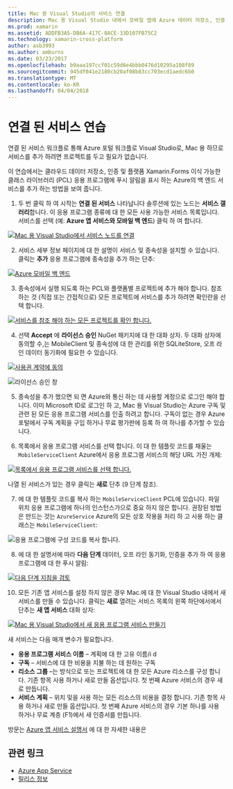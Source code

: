 ```yaml
---
title: Mac 용 Visual Studio의 서비스 연결
description: Mac 용 Visual Studio 내에서 모바일 앱에 Azure 데이터 저장소, 인증 및 푸시 알림 추가
ms.prod: xamarin
ms.assetid: ADDFB3A5-DB6A-417C-8ACE-33D107FB75C2
ms.technology: xamarin-cross-platform
author: asb3993
ms.author: amburns
ms.date: 03/23/2017
ms.openlocfilehash: b9aaa197ccf01c59d6e4bbb0476d10295a108f89
ms.sourcegitcommit: 945df041e2180cb20af08b83cc703ecd1aedc6b0
ms.translationtype: MT
ms.contentlocale: ko-KR
ms.lasthandoff: 04/04/2018
---
```

# <a name="connected-services-walkthrough"></a>연결 된 서비스 연습

연결 된 서비스 워크플로 통해 Azure 포털 워크플로 Visual Studio로, Mac 용 하므로 서비스를 추가 하려면 프로젝트를 두고 필요가 없습니다.

이 연습에서는 클라우드 데이터 저장소, 인증 및 플랫폼 Xamarin.Forms 이식 가능한 클래스 라이브러리 (PCL) 응용 프로그램에 푸시 알림을 표시 하는 Azure의 백 엔드 서비스를 추가 하는 방법을 보여 줍니다.


1.  두 번 클릭 하 여 시작는 **연결 된 서비스** 나타납니다 솔루션에 있는 노드는 **서비스 갤러리**합니다.
  이 응용 프로그램 종류에 대 한 모든 사용 가능한 서비스 목록입니다. 서비스를 선택 (예: **Azure 앱 서비스와 모바일 백 엔드**) 클릭 하 여 합니다.

  [![](connected-services-images/image001-sml.png "Mac 용 Visual Studio에서 서비스 노드를 연결")](connected-services-images/image001.png#lightbox)

2. 서비스 세부 정보 페이지에 대 한 설명이 서비스 및 종속성을 설치할 수 있습니다.
  클릭는 **추가** 응용 프로그램에 종속성을 추가 하는 단추:

  [![](connected-services-images/image002-sml.png "Azure 모바일 백 엔드")](connected-services-images/image002.png#lightbox)

3. 종속성에서 실행 되도록 하는 PCL와 플랫폼별 프로젝트에 추가 해야 합니다.
  참조 하는 것 (직접 또는 간접적으로) 모든 프로젝트에 서비스를 추가 하려면 확인란을 선택 합니다.

  [![](connected-services-images/image003-sml.png "서비스를 참조 해야 하는 모든 프로젝트를 확인 합니다.")](connected-services-images/image003.png#lightbox)

4. 선택 **Accept** 에 **라이선스 승인** NuGet 패키지에 대 한 대화 상자.
  두 대화 상자에 동의할 수,는 MobileClient 및 종속성에 대 한 관리를 위한 SQLiteStore, 오프 라인 데이터 동기화에 필요한 수 있습니다.

  [![](connected-services-images/image004-sml.png "사용권 계약에 동의")](connected-services-images/image004.png#lightbox)

  ![](connected-services-images/image005.png "라이선스 승인 창")

5. 종속성을 추가 했으면 되 면 Azure와 통신 하는 데 사용할 계정으로 로그인 해야 합니다.
  이미 Microsoft ID로 로그인 하 고, Mac 용 Visual Studio는 Azure 구독 및 관련 된 모든 응용 프로그램 서비스를 인출 하려고 합니다. 구독이 없는 경우 Azure 포털에서 구독 계획을 구입 하거나 무료 평가판에 등록 하 여 하나를 추가할 수 있습니다.

6. 목록에서 응용 프로그램 서비스를 선택 합니다. 이 대 한 템플릿 코드를 채울는 `MobileServiceClient` Azure에서 응용 프로그램 서비스의 해당 URL 가진 개체:

  [![](connected-services-images/image006-sml.png "목록에서 응용 프로그램 서비스를 선택 합니다.")](connected-services-images/image006.png#lightbox)

  나열 된 서비스가 있는 경우 클릭는 **새로** 단추 (9 단계 참조).

7. 에 대 한 템플릿 코드를 복사 하는 `MobileServiceClient` PCL에 있습니다. 파일 위치 응용 프로그램에 하나의 인스턴스가으로 중요 하지 않은 합니다.
  권장된 방법은 만드는 것는 `AzureService` Azure의 모든 상호 작용을 처리 하 고 사용 하는 클래스는 `MobileServiceClient`:

  ![](connected-services-images/image007.png "응용 프로그램에 구성 코드를 복사 합니다.")

8. 에 대 한 설명서에 따라 **다음 단계** 데이터, 오프 라인 동기화, 인증을 추가 하 여 응용 프로그램에 대 한 푸시 알림:

  [![](connected-services-images/image008-sml.png "다음 단계 지침을 검토")](connected-services-images/image008.png#lightbox)

10. 모든 기존 앱 서비스를 설정 하지 않은 경우 Mac.에 대 한 Visual Studio 내에서 새 서비스를 만들 수 있습니다.
  클릭는 **새로** 열려는 서비스 목록의 왼쪽 하단에서에서 단추는 **새 앱 서비스** 대화 상자:

  [![](connected-services-images/image009-sml.png "Mac 용 Visual Studio에서 새 응용 프로그램 서비스 만들기")](connected-services-images/image009.png#lightbox)

새 서비스는 다음 매개 변수가 필요합니다.

-   **응용 프로그램 서비스 이름** – 계획에 대 한 고유 이름/i d
-   **구독** – 서비스에 대 한 비용을 지불 하는 데 원하는 구독
-   **리소스 그룹** –는 방식으로 또는 프로젝트에 대 한 모든 Azure 리소스를 구성 합니다. 기존 항목 사용 하거나 새로 만들 옵션입니다. 첫 번째 Azure 서비스의 경우 새로 만듭니다.
-   **서비스 계획** – 위치 및을 사용 하는 모든 리소스의 비용을 결정 합니다. 기존 항목 사용 하거나 새로 만들 옵션입니다. 첫 번째 Azure 서비스의 경우 기본 하나를 사용 하거나 무료 계층 (F1)에서 새 인증서를 만듭니다.

방문는 [Azure 앱 서비스 설명서](https://docs.microsoft.com/azure/app-service/) 에 대 한 자세한 내용은


## <a name="related-links"></a>관련 링크

- [Azure App Service](https://docs.microsoft.com/en-us/azure/app-service/)
- [릴리스 정보](https://developer.xamarin.com/releases/studio/xamarin.studio_6.2/xamarin.studio_6.2/#Connected_Services)
